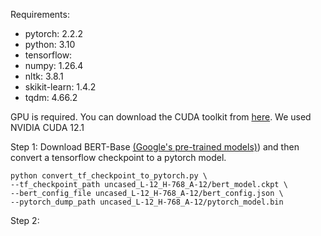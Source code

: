 Requirements:
* pytorch: 2.2.2
* python: 3.10
* tensorflow:
* numpy: 1.26.4
* nltk: 3.8.1
* skikit-learn: 1.4.2
* tqdm: 4.66.2

GPU is required. You can download the CUDA toolkit from [here](https://developer.nvidia.com/cuda-toolkit). We used NVIDIA CUDA 12.1

Step 1:
Download BERT-Base [(Google's pre-trained models)](https://github.com/google-research/bert)) and then convert a tensorflow checkpoint to a pytorch model.

```
python convert_tf_checkpoint_to_pytorch.py \
--tf_checkpoint_path uncased_L-12_H-768_A-12/bert_model.ckpt \
--bert_config_file uncased_L-12_H-768_A-12/bert_config.json \
--pytorch_dump_path uncased_L-12_H-768_A-12/pytorch_model.bin
```
Step 2:
